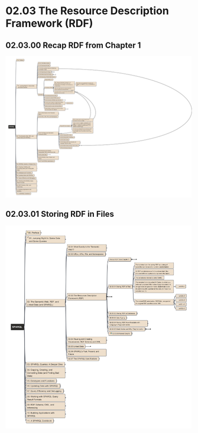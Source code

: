 # 02.03 The Resource Description Framework (RDF)

## 02.03.00 Recap RDF from Chapter 1

![ch02-03-00](../../img/LearningSPARQL_ch02-03-00.jpg)

## 02.03.01 Storing RDF in Files

![ch02-03-01](../../img/LearningSPARQL_ch02-03-01.jpg)